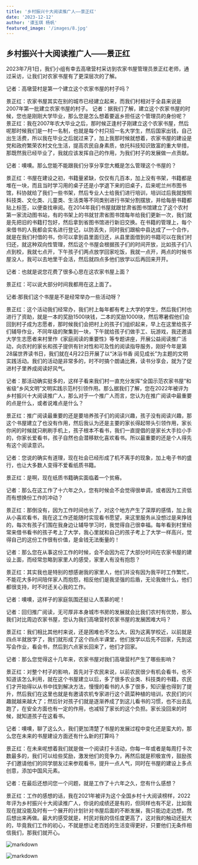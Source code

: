 ```yaml
---
title: '乡村振兴十大阅读推广人——景正红'
date: '2023-12-12'
author: '谭玉琪 杨帆'
featured_image: '/images/8.jpg'
---
```


## 乡村振兴十大阅读推广人——景正红

2023年7月1日，我们小组有幸去高墩营村采访到农家书屋管理员景正红老师，通过采访，让我们对农家书屋有了更深层次的了解。

记者：高墩营村是第一个建立这个农家书屋的村子吗？

景正红：农家书屋其实在别的城市已经建立起来，而我们村相对于全县来说是2007年第一批建立农家书屋的村子。
记者：据我们了解，建立这个农家书屋的时候，您也是刚刚大学毕业，那么您是怎么想着要返乡担任这个管理员的身份呢？
景正红：我在2007年农大毕业之后，那时候正逢村子刚建立这个农家书屋，然后呢那时候我们是一村一名制，也就是每个村只招一名大学生，然后国家出钱，自己出生活费，所以我在毕业之后就过来了，加上我那时候就想着，农家书屋的建设是党和政府繁荣农村文化生活，提高农民自身素质，依托科技知识致富的重大举措，那既然我已经毕业了，我就应该发挥自己的作用，为我们村子的发展做一点贡献。

记者：噢噢。那么您能不能跟我们分享分享您大概是怎么管理这个书屋的？

景正红：书屋在建设之初，书籍量紧缺，仅仅有几百本，加上没有书架，书籍都是堆在一块，而且当时学习用的桌子还是小学退下来的旧桌子，后来呢兰州市图书馆，科协就给了我们一些书架，然后专业人士给我们进行培训，培训过后我就按照科技类、文化类、儿童类、生活类等不同类别进行书架分割摆放，并给每册书籍都贴上标签，以便查找审阅。在2014年我们书屋就跟甘肃省图书馆建立了这个农村第一家流动图书站，有的书架上的书就甘肃省图书馆每年给我们更新一次，我们就是先把旧的书籍打包好，然后拿到省图书馆进行新旧交换。在书籍的管理上，每个来借书的人我都会实名进行登记，以防丢失，同时我们跟榆中县达成了一个合作，就是在我们村借的书，你可以拿到县里面归还，从县里面借到的书籍可以在我们村归还，就这种双向性管理，然后这个书屋会根据孩子们的时间开放，比如孩子们八点到校，我就七点开，下午孩子们两点放学回家吃饭，我就一点开，两点的时候书屋没人，我可以去地里干会活，然后就四点多他们放学以后再回来开开。

记者：也就是说您花费了很多心思在这农家书屋上面？

景正红：可以说大部分时间我都用在这上面了。

记者:那我们这个书屋是不是经常举办一些活动呀？

景正红：这个活动我们经常办，我们村上每年都有考上大学的学生，然后我们村也进行了资助，就是一本的奖励1500块钱，二本的奖励1000块，然后寒暑假他们会回到村子成为志愿者，那时候我们会把村上的孩子们组织起来，早上在这里给孩子们辅导作业，不同年级的聚集到一块，下午就给孩子们做手工、玩游戏，我还邀请大学生志愿者来村里作《家庭阅读的重要性》等专题讲座，开展公益阅读推广活动，向农村的家长和孩子提供有针对性和可及性的阅读指导服务，刚好今年是第28届世界读书日，我们就在4月22日开展了以“沐浴书香 阅见成长”为主题的文明实践活动。我们的活动是非常多的，时不时搞个朗诵比赛，读书分享会，就为了促进村子里养成阅读好风气。

记者：那活动确实挺多的，这样子看来我们村一直充分发挥“全国示范农家书屋”和省级“乡风文明”文明实践示范村引领作用。那么据我们了解，您在2022年被评为乡村振兴十大阅读推广人，那么对于一个推广人而言，您认为在推广阅读中最重要的点是什么，或者说难点是什么？

景正红：推广阅读最重要的还是要培养孩子们的阅读兴趣，孩子没有阅读兴趣，那这个书屋建立了也没有作用，然后我认为还是主要的家长得起带头引领作用，家长你闲的时候就只刷刷手机上，孩子根本不看书，我们一直提倡的是家长大手拉小手的，你家长爱看书，孩子自然也会潜移默化喜欢看书。所以最重要的还是个人得先有这个阅读意识。

记者：您说的确实有道理，现在社会已经形成了机不离手的现象，加上电子书的盛行，也让大多数人变得不爱看纸质书籍。

景正红：是啊，现在纸质书籍确实面临着一个贫瘠。

记者：那么在这工作了十六年之久，您有时候会不会觉得很单调，或者因为工资低而有想换份工作的冲动？

景正红：那倒没有，因为工作时间也长了，对这个地方产生了深厚的感情，加上我从小喜欢看书，我在这工作还能随时实现看书愿望，来这里服务从没想过是来挣钱的，每次有孩子们围在我身边让辅导学习时，我觉得自己很幸福。每年看到村里经常来借书看书的孩子考上了大学，我心里就和自己的孩子考上了大学一样高兴，觉得自己的这份工作很有价值，是金钱无法衡量的！

记者：那么您在从事这份工作的时候，会不会因为花了大部分时间在农家书屋的建设上面，而经常忽略到家里人的感受，家里人有没有抱怨？

景正红：其实我也是特别的想感谢我的家里人，他们并没有因为我平时工作繁忙，不能花大多时间陪伴家人而抱怨，相反他们是我坚强的后盾，无论我做什么，他们都很支持，时不时还关心我的工作。

记者：噢噢，这样子的家庭氛围还挺让人羡慕的呢！

记者：回归推广阅读，无可厚非本身城市书房的发展就会比我们农村有优势，那么我们对比周边农家书屋，您认为我们高墩营村农家书屋的发展困难大吗？

景正红：我们相比其他村来说，还是困难也不怎么大，因为这离学校近，以前就是四点半就放学了，我们就形成了这个四点半课堂，他们放学以后先不回家，先到这写会作业，看会书，然后到六点家长回来了，他们才回家。

记者：那么您觉得这十几年来，农家书屋对我们高墩营村产生了哪些影响？

景正红：对整个村子的影响，首先对于农民来说，以前农民很少有机会看书，也不知道该怎么利用，就在这个书屋建立以后，多了很多农业类、科技类的书籍，农民们才开始得以从书中找到解决方法，慢慢的看书的人多了很多，知识量也得到了提升，然后我们在这里也就是有邀请农机专家进行这个蔬菜种植的培训，农民们的兴趣就越来越大了；然后针对孩子们就是逐渐养成了到这儿看书的习惯，也不出去乱跑了，在安全方面也有一定的作用，也减轻了家长的这个负担。家长没回来的时候，就知道孩子在这看书。

记者：噢噢，聊了这么久，我们更加清楚了书屋的发展过程中变化还是蛮大的，那么您在未来的书屋建设方面还有什么新的打算吗？

景正红：在未来呢想着我们就是做一个阅读打卡活动，你每一年或者是每周打卡次数最多的，我们可以给些奖励，激发他们的竞争力，再然后就是积极宣传，鼓励孩子们邀请他们的同学朋友过来参观看书，提升一点人气，同时在书屋的建设上多点创意，添加中国风元素。

记者：在最后还想问您一个问题，就是工作了十六年之久，您有什么感想？

景正红：工作的感想的话，我在2021年被评为这个全国乡村十大阅读榜样，2022年评为乡村振兴十大阅读推广人，你说的成绩还是有的，但同样也有不足，比如我现在就没能及时有一个展开的计划针对书屋后面的不断发展，我只能边走边想，然后想出来再做。最大的感受就是，村民对我的信任度更高了，这对我的触动还挺大的，毕竟我们工作的初心，不就是想让老百姓的生活变得更好，只要他们无条件相信我们，那我们就开心。

![markdown](/images/8.jpg)

![markdown](/images/2.jpg)